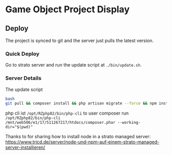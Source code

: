 # Game Object Project Display

## Deploy

The project is synced to git and the server just pulls the latest version.

### Quick Deploy

Go to strato server and run the update script at `./bin/update.sh`.

### Server Details

The update script
```bash
bash
git pull && composer install && php artisan migrate --force && npm install && npm run build
```

php cli ist `/opt/RZphp82/bin/php-cli`
to user composer run `/opt/RZphp82/bin/php-cli /mnt/web506/e1/17/511267217/htdocs/composer.phar --working-dir="$(pwd)"`


Thanks to for sharing how to install node in a strato managed server:
https://www.tricd.de/server/node-und-npm-auf-einem-strato-managed-server-installieren/
